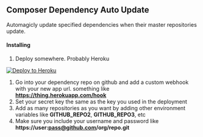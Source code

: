 ## Composer Dependency Auto Update

Automagicly update specified dependencies when their master repositories update.

#### Installing
1. Deploy somewhere. Probably Heroku
 
  [![Deploy to Heroku](https://www.herokucdn.com/deploy/button.svg)](https://heroku.com/deploy)
1. Go into your dependency repo on github and add a custom webhook with your new app url. something like **https://thing.herokuapp.com/hook**
1. Set your secret key the same as the key you used in the deployment
1. Add as many repositories as you want by adding other environment variables like **GITHUB_REPO2**, **GITHUB_REPO3**, etc
1. Make sure you include your username and password like **https://user:pass@github.com/org/repo.git**
